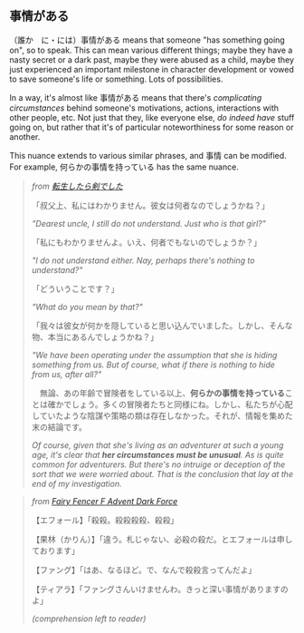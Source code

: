 ## 事情がある

（誰か　に・には）事情がある means that someone "has something going on", so to speak. This can mean various different things; maybe they have a nasty secret or a dark past, maybe they were abused as a child, maybe they just experienced an important milestone in character development or vowed to save someone's life or something. Lots of possibilities.

In a way, it's almost like 事情がある means that there's *complicating circumstances* behind someone's motivations, actions, interactions with other people, etc. Not just that they, like everyone else, *do indeed have* stuff going on, but rather that it's of particular noteworthiness for some reason or another.

This nuance extends to various similar phrases, and 事情 can be modified. For example, 何らかの事情を持っている has the same nuance.

>*from [転生したら剣でした](https://ncode.syosetu.com/n6006cw/60/)*
> 
>「叔父上、私にはわかりません。彼女は何者なのでしょうかね？」
>
> *"Dearest uncle, I still do not understand. Just who is that girl?"*
>
>「私にもわかりませんよ。いえ、何者でもないのでしょうか？」
>
> *"I do not understand either. Nay, perhaps there's nothing to understand?"*
>
>「どういうことです？」
>
> *"What do you mean by that?"*
>
>「我々は彼女が何かを隠していると思い込んでいました。しかし、そんな物、本当にあるんでしょうかね？」
>
> *"We have been operating under the assumption that she is hiding something from us. But of course, what if there is nothing to hide from us, after all?"*
>
>　無論、あの年齢で冒険者をしている以上、**何らかの事情を持っている**ことは確かでしょう。多くの冒険者たちと同様にね。しかし、私たちが心配していたような陰謀や策略の類は存在しなかった。それが、情報を集めた末の結論です。
>
> *Of course, given that she's living as an adventurer at such a young age, it's clear that **her circumstances must be unusual**. As is quite common for adventurers. But there's no intruige or deception of the sort that we were worried about. That is the conclusion that lay at the end of my investigation.*

>*from [Fairy Fencer F Advent Dark Force](https://store.steampowered.com/agecheck/app/524580/)*
>
>【エフォール】「殺殺。殺殺殺殺、殺殺」
>
>【果林（かりん）】「違う。札じゃない、必殺の殺だ。とエフォールは申しております」
>
>【ファング】「はあ、なるほど。で、なんで殺殺言ってんだよ」
>
>【ティアラ】「ファングさんいけませんわ。きっと深い事情がありますのよ」
>
> *(comprehension left to reader)*
